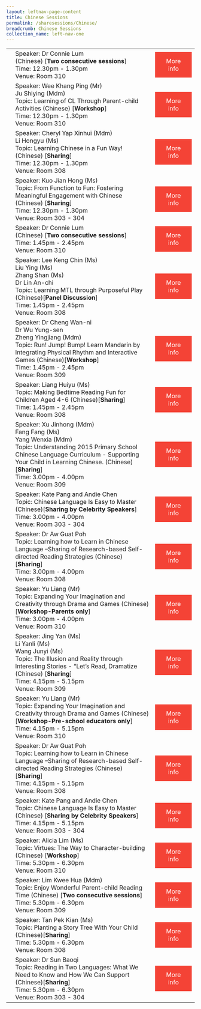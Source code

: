 ```yaml
---
layout: leftnav-page-content
title: Chinese Sessions
permalink: /sharesessions/Chinese/
breadcrumb: Chinese Sessions
collection_name: left-nav-one
---
```

<table>
   <tr>
      <td>
      </td>
      <td>Speaker: Dr Connie Lum <br> (Chinese) [<b>Two consecutive sessions</b>]<br>Time: 12.30pm - 1.30pm <br>Venue: Room 310
      </td>
      <td>
   <a href="https://event-reg.biz/Registration/MTLSSession?Session=C16"  style="  background-color: #f44336; color: white;padding: 14px 25px;text-align: center; text-decoration: none;display: inline-block;">More info</a>
  </td>
   </tr>
   <tr>
      <td>
      </td>
      <td>Speaker: Wee Khang Ping (Mr)
         <br>Ju Shiying (Mdm)
         <br>Topic: Learning of CL Through Parent-child Activities (Chinese) [<b>Workshop</b>]
         <br>Time: 12.30pm - 1.30pm
         <br>Venue: Room 310
      </td>
      <td>
   <a href="https://event-reg.biz/Registration/MTLSSession?Session=C11"  style="  background-color: #f44336; color: white;padding: 14px 25px;text-align: center; text-decoration: none;display: inline-block;">More info</a>
  </td>
   </tr>
   <tr>
      <td>
      </td>
      <td>Speaker: Cheryl Yap Xinhui (Mdm)
         <br> Li Hongyu (Ms)
         <br>Topic: Learning Chinese in a Fun Way! (Chinese) [<b>Sharing</b>]
         <br>Time: 12.30pm - 1.30pm
         <br>Venue: Room 308
      </td>
      <td>
   <a href="https://event-reg.biz/Registration/MTLSSession?Session=C6"  style="  background-color: #f44336; color: white;padding: 14px 25px;text-align: center; text-decoration: none;display: inline-block;">More info</a>
  </td>
   </tr>
   <tr>
      <td>
      </td>
      <td>Speaker: Kuo Jian Hong (Ms)
         <br>Topic: From Function to Fun: Fostering Meaningful Engagement with Chinese (Chinese) [<b>Sharing</b>]
         <br>Time: 12.30pm - 1.30pm
         <br>Venue: Room 303 - 304
      </td>
      <td>
   <a href="https://event-reg.biz/Registration/MTLSSession?Session=C1"  style="  background-color: #f44336; color: white;padding: 14px 25px;text-align: center; text-decoration: none;display: inline-block;">More info</a>
  </td>
   </tr>
   <tr>
      <td>
      </td>
      <td>Speaker: Dr Connie Lum <br> (Chinese) [<b>Two consecutive sessions</b>]<br>Time: 1.45pm - 2.45pm <br>Venue: Room 310
      </td>
      <td>
   <a href="https://event-reg.biz/Registration/MTLSSession?Session=C17"  style="  background-color: #f44336; color: white;padding: 14px 25px;text-align: center; text-decoration: none;display: inline-block;">More info</a>
  </td>
   </tr>
   <tr>
      <td>
      </td>
      <td>Speaker: Lee Keng Chin (Ms)
         <br>Liu Ying (Ms)
         <br>  Zhang Shan (Ms)
         <br>  Dr Lin An-chi
         <br>Topic: Learning MTL through Purposeful Play (Chinese)[<b>Panel Discussion</b>]
         <br>Time: 1.45pm - 2.45pm
         <br>Venue: Room 308
      </td>
      <td>
   <a href="https://event-reg.biz/Registration/MTLSSession?Session=C2"  style="  background-color: #f44336; color: white;padding: 14px 25px;text-align: center; text-decoration: none;display: inline-block;">More info</a>
  </td>
   </tr>
   <tr>
      <td>
      </td>
      <td>Speaker: Dr Cheng Wan-ni
         <br>Dr Wu Yung-sen
         <br> Zheng Yingjiang (Mdm)
         <br>Topic: Run! Jump! Bump! Learn Mandarin by Integrating Physical Rhythm and Interactive Games (Chinese)[<b>Workshop</b>] 
         <br>Time: 1.45pm - 2.45pm
         <br>Venue: Room 309
      </td>
      <td>
   <a href="https://event-reg.biz/Registration/MTLSSession?Session=C12"  style="  background-color: #f44336; color: white;padding: 14px 25px;text-align: center; text-decoration: none;display: inline-block;">More info</a>
  </td>
   </tr>
   <tr>
      <td>
      </td>
      <td>Speaker: Liang Huiyu (Ms)
         <br>Topic: Making Bedtime Reading Fun for Children Aged 4-6 (Chinese)[<b>Sharing</b>]
         <br>Time: 1.45pm - 2.45pm
         <br>Venue: Room 308
      </td>
      <td>
   <a href="https://event-reg.biz/Registration/MTLSSession?Session=C7"  style="  background-color: #f44336; color: white;padding: 14px 25px;text-align: center; text-decoration: none;display: inline-block;">More info</a>
  </td>
   </tr>
   <tr>
      <td>
      </td>
      <td>Speaker: Xu Jinhong (Mdm)
         <br> Fang Fang (Ms)
         <br> Yang Wenxia (Mdm)
         <br>Topic: Understanding 2015 Primary School Chinese Language Curriculum - Supporting Your Child in Learning Chinese. (Chinese)[<b>Sharing</b>] 
         <br>Time: 3.00pm - 4.00pm
         <br>Venue: Room 309
      </td>
      <td>
   <a href="https://event-reg.biz/Registration/MTLSSession?Session=C13"  style="  background-color: #f44336; color: white;padding: 14px 25px;text-align: center; text-decoration: none;display: inline-block;">More info</a>
  </td>
   </tr>
   <tr>
      <td>
      </td>
      <td>Speaker: Kate Pang and Andie Chen
         <br>Topic: Chinese Language Is Easy to Master (Chinese)[<b>Sharing by Celebrity Speakers</b>] 
         <br>Time: 3.00pm - 4.00pm
         <br>Venue: Room 303 - 304
      </td>
      <td>
   <a href="https://event-reg.biz/Registration/MTLSSession?Session=C3"  style="  background-color: #f44336; color: white;padding: 14px 25px;text-align: center; text-decoration: none;display: inline-block;">More info</a>
  </td>
   </tr>
   <tr>
      <td>
      </td>
      <td>Speaker: Dr Aw Guat Poh
         <br>Topic: Learning how to Learn in Chinese Language –Sharing of Research-based Self-directed Reading Strategies (Chinese)[<b>Sharing</b>] 
         <br>Time: 3.00pm - 4.00pm
         <br>Venue: Room 308
      </td>
      <td>
   <a href="https://event-reg.biz/Registration/MTLSSession?Session=C8"  style="  background-color: #f44336; color: white;padding: 14px 25px;text-align: center; text-decoration: none;display: inline-block;">More info</a>
  </td>
   </tr>
   <tr>
      <td>
      </td>
      <td>Speaker: Yu Liang (Mr)
         <br>Topic: Expanding Your Imagination and Creativity through Drama and Games (Chinese) [<b>Workshop-Parents only</b>]
         <br>Time: 3.00pm - 4.00pm
         <br>Venue: Room 310
      </td>
      <td>
   <a href="https://event-reg.biz/Registration/MTLSSession?Session=C18"  style="  background-color: #f44336; color: white;padding: 14px 25px;text-align: center; text-decoration: none;display: inline-block;">More info</a>
  </td>
   </tr>
   <tr>
      <td>
      </td>
      <td>Speaker: Jing Yan (Ms)
         <br> Li Yanli (Ms)
         <br> Wang Junyi (Ms)
         <br>Topic: The Illusion and Reality through Interesting Stories - “Let’s Read, Dramatize (Chinese) [<b>Sharing</b>]
         <br>Time: 4.15pm - 5.15pm
         <br>Venue: Room 309
      </td>
 <td>
   <a href="https://event-reg.biz/Registration/MTLSSession?Session=C14"  style="  background-color: #f44336; color: white;padding: 14px 25px;text-align: center; text-decoration: none;display: inline-block;">More info</a>
  </td>
   </tr>
   <tr>
      <td>
      </td>
      <td>Speaker: Yu Liang (Mr)
         <br>Topic: Expanding Your Imagination and Creativity through Drama and Games (Chinese) [<b>Workshop-Pre-school educators  only</b>]
         <br>Time: 4.15pm - 5.15pm
         <br>Venue: Room 310
      </td>
      <td>
   <a href="https://event-reg.biz/Registration/MTLSSession?Session=C19"  style="  background-color: #f44336; color: white;padding: 14px 25px;text-align: center; text-decoration: none;display: inline-block;">More info</a>
  </td>
   </tr>
   <tr>
      <td>
      </td>
      <td>Speaker: Dr Aw Guat Poh
         <br>Topic: Learning how to Learn in Chinese Language –Sharing of  Research-based Self-directed Reading Strategies (Chinese) [<b>Sharing</b>]
         <br>Time: 4.15pm - 5.15pm
         <br>Venue: Room 308
      </td>
      <td>
   <a href="https://event-reg.biz/Registration/MTLSSession?Session=C9"  style="  background-color: #f44336; color: white;padding: 14px 25px;text-align: center; text-decoration: none;display: inline-block;">More info</a>
  </td>
   </tr>
   <tr>
      <td>
      </td>
      <td>Speaker: Kate Pang and Andie Chen
         <br>Topic: Chinese Language Is Easy to Master (Chinese) [<b>Sharing by Celebrity Speakers</b>]
         <br>Time: 4.15pm - 5.15pm
         <br>Venue: Room 303 - 304
      </td>
      <td>
   <a href="https://event-reg.biz/Registration/MTLSSession?Session=C4"  style="  background-color: #f44336; color: white;padding: 14px 25px;text-align: center; text-decoration: none;display: inline-block;">More info</a>
  </td>
   </tr>
   <tr>
      <td>
      </td>
      <td>Speaker: Alicia Lim (Ms)
         <br>Topic: Virtues: The Way to Character-building (Chinese) [<b>Workshop</b>]
         <br>Time: 5.30pm - 6.30pm
         <br>Venue:  Room 310
      </td>
      <td>
   <a href="https://event-reg.biz/Registration/MTLSSession?Session=C20"  style="  background-color: #f44336; color: white;padding: 14px 25px;text-align: center; text-decoration: none;display: inline-block;">More info</a>
  </td>
   </tr>
   <tr>
      <td>
      </td>
      <td>Speaker: Lim Kwee Hua (Mdm)
         <br>Topic: Enjoy Wonderful Parent-child Reading Time (Chinese) [<b>Two consecutive sessions</b>]
         <br>Time: 5.30pm - 6.30pm
         <br>Venue: Room 309
      </td>
      <td>
   <a href="https://event-reg.biz/Registration/MTLSSession?Session=C15"  style="  background-color: #f44336; color: white;padding: 14px 25px;text-align: center; text-decoration: none;display: inline-block;">More info</a>
  </td>
   </tr>
   <tr>
      <td>
      </td>
      <td>Speaker: Tan Pek Kian (Ms)
         <br>Topic: Planting a Story Tree With Your Child (Chinese)[<b>Sharing</b>]  
         <br>Time: 5.30pm - 6.30pm
         <br>Venue: Room 308
      </td>
      <td>
   <a href="https://event-reg.biz/Registration/MTLSSession?Session=C10"  style="  background-color: #f44336; color: white;padding: 14px 25px;text-align: center; text-decoration: none;display: inline-block;">More info</a>
  </td>
   </tr>
   <tr>
      <td>
      </td>
      <td>Speaker: Dr Sun Baoqi
         <br>Topic: Reading in Two Languages: What We Need to Know and How We Can Support (Chinese)[<b>Sharing</b>]  
         <br>Time: 5.30pm - 6.30pm
         <br>Venue: Room 303 - 304
      </td>
      <td>
   <a href="https://event-reg.biz/Registration/MTLSSession?Session=C5"  style="  background-color: #f44336; color: white;padding: 14px 25px;text-align: center; text-decoration: none;display: inline-block;">More info</a>
  </td>
   </tr>
</table>

